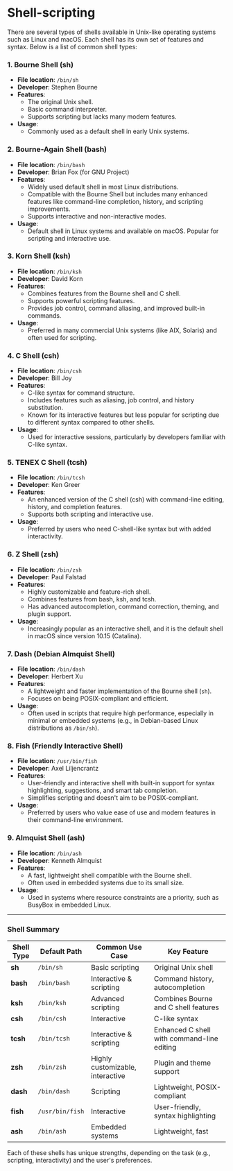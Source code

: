 # Shell-scripting

There are several types of shells available in Unix-like operating systems such as Linux and macOS. Each shell has its own set of features and syntax. Below is a list of common shell types:

### 1. **Bourne Shell (sh)**
   - **File location**: `/bin/sh`
   - **Developer**: Stephen Bourne
   - **Features**: 
     - The original Unix shell.
     - Basic command interpreter.
     - Supports scripting but lacks many modern features.
   - **Usage**: 
     - Commonly used as a default shell in early Unix systems.

### 2. **Bourne-Again Shell (bash)**
   - **File location**: `/bin/bash`
   - **Developer**: Brian Fox (for GNU Project)
   - **Features**: 
     - Widely used default shell in most Linux distributions.
     - Compatible with the Bourne Shell but includes many enhanced features like command-line completion, history, and scripting improvements.
     - Supports interactive and non-interactive modes.
   - **Usage**: 
     - Default shell in Linux systems and available on macOS. Popular for scripting and interactive use.

### 3. **Korn Shell (ksh)**
   - **File location**: `/bin/ksh`
   - **Developer**: David Korn
   - **Features**: 
     - Combines features from the Bourne shell and C shell.
     - Supports powerful scripting features.
     - Provides job control, command aliasing, and improved built-in commands.
   - **Usage**: 
     - Preferred in many commercial Unix systems (like AIX, Solaris) and often used for scripting.

### 4. **C Shell (csh)**
   - **File location**: `/bin/csh`
   - **Developer**: Bill Joy
   - **Features**: 
     - C-like syntax for command structure.
     - Includes features such as aliasing, job control, and history substitution.
     - Known for its interactive features but less popular for scripting due to different syntax compared to other shells.
   - **Usage**: 
     - Used for interactive sessions, particularly by developers familiar with C-like syntax.

### 5. **TENEX C Shell (tcsh)**
   - **File location**: `/bin/tcsh`
   - **Developer**: Ken Greer
   - **Features**: 
     - An enhanced version of the C shell (csh) with command-line editing, history, and completion features.
     - Supports both scripting and interactive use.
   - **Usage**: 
     - Preferred by users who need C-shell-like syntax but with added interactivity.

### 6. **Z Shell (zsh)**
   - **File location**: `/bin/zsh`
   - **Developer**: Paul Falstad
   - **Features**: 
     - Highly customizable and feature-rich shell.
     - Combines features from bash, ksh, and tcsh.
     - Has advanced autocompletion, command correction, theming, and plugin support.
   - **Usage**: 
     - Increasingly popular as an interactive shell, and it is the default shell in macOS since version 10.15 (Catalina).

### 7. **Dash (Debian Almquist Shell)**
   - **File location**: `/bin/dash`
   - **Developer**: Herbert Xu
   - **Features**: 
     - A lightweight and faster implementation of the Bourne shell (`sh`).
     - Focuses on being POSIX-compliant and efficient.
   - **Usage**: 
     - Often used in scripts that require high performance, especially in minimal or embedded systems (e.g., in Debian-based Linux distributions as `/bin/sh`).

### 8. **Fish (Friendly Interactive Shell)**
   - **File location**: `/usr/bin/fish`
   - **Developer**: Axel Liljencrantz
   - **Features**: 
     - User-friendly and interactive shell with built-in support for syntax highlighting, suggestions, and smart tab completion.
     - Simplifies scripting and doesn't aim to be POSIX-compliant.
   - **Usage**: 
     - Preferred by users who value ease of use and modern features in their command-line environment.

### 9. **Almquist Shell (ash)**
   - **File location**: `/bin/ash`
   - **Developer**: Kenneth Almquist
   - **Features**: 
     - A fast, lightweight shell compatible with the Bourne shell.
     - Often used in embedded systems due to its small size.
   - **Usage**: 
     - Used in systems where resource constraints are a priority, such as BusyBox in embedded Linux.

---

### Shell Summary

| Shell Type   | Default Path | Common Use Case                | Key Feature                                    |
|--------------|--------------|--------------------------------|------------------------------------------------|
| **sh**       | `/bin/sh`    | Basic scripting                | Original Unix shell                            |
| **bash**     | `/bin/bash`  | Interactive & scripting        | Command history, autocompletion                |
| **ksh**      | `/bin/ksh`   | Advanced scripting             | Combines Bourne and C shell features           |
| **csh**      | `/bin/csh`   | Interactive                    | C-like syntax                                  |
| **tcsh**     | `/bin/tcsh`  | Interactive & scripting        | Enhanced C shell with command-line editing     |
| **zsh**      | `/bin/zsh`   | Highly customizable, interactive| Plugin and theme support                       |
| **dash**     | `/bin/dash`  | Scripting                      | Lightweight, POSIX-compliant                   |
| **fish**     | `/usr/bin/fish`| Interactive                   | User-friendly, syntax highlighting             |
| **ash**      | `/bin/ash`   | Embedded systems               | Lightweight, fast                              |

Each of these shells has unique strengths, depending on the task (e.g., scripting, interactivity) and the user's preferences.
